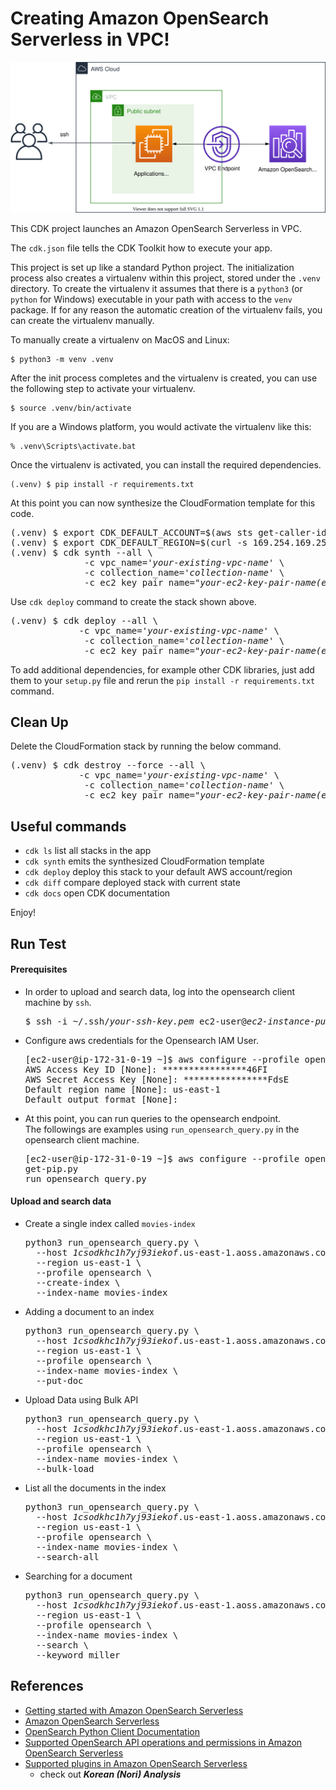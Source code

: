 
# Creating Amazon OpenSearch Serverless in VPC!

![opensearch-serverless-vpc-endpoint-arch](./opensearch-serverless-vpc-endpoint-arch.svg)

This CDK project launches an Amazon OpenSearch Serverless in VPC.

The `cdk.json` file tells the CDK Toolkit how to execute your app.

This project is set up like a standard Python project.  The initialization
process also creates a virtualenv within this project, stored under the `.venv`
directory.  To create the virtualenv it assumes that there is a `python3`
(or `python` for Windows) executable in your path with access to the `venv`
package. If for any reason the automatic creation of the virtualenv fails,
you can create the virtualenv manually.

To manually create a virtualenv on MacOS and Linux:

```
$ python3 -m venv .venv
```

After the init process completes and the virtualenv is created, you can use the following
step to activate your virtualenv.

```
$ source .venv/bin/activate
```

If you are a Windows platform, you would activate the virtualenv like this:

```
% .venv\Scripts\activate.bat
```

Once the virtualenv is activated, you can install the required dependencies.

```
(.venv) $ pip install -r requirements.txt
```

At this point you can now synthesize the CloudFormation template for this code.

<pre>
(.venv) $ export CDK_DEFAULT_ACCOUNT=$(aws sts get-caller-identity --query Account --output text)
(.venv) $ export CDK_DEFAULT_REGION=$(curl -s 169.254.169.254/latest/dynamic/instance-identity/document | jq -r .region)
(.venv) $ cdk synth --all \
              -c vpc_name='<i>your-existing-vpc-name</i>' \
              -c collection_name='<i>collection-name</i>' \
              -c ec2_key_pair_name="<i>your-ec2-key-pair-name(exclude .pem extension)</i>"
</pre>

Use `cdk deploy` command to create the stack shown above.

<pre>
(.venv) $ cdk deploy --all \
             -c vpc_name='<i>your-existing-vpc-name</i>' \
              -c collection_name='<i>collection-name</i>' \
              -c ec2_key_pair_name="<i>your-ec2-key-pair-name(exclude .pem extension)</i>"
</pre>

To add additional dependencies, for example other CDK libraries, just add
them to your `setup.py` file and rerun the `pip install -r requirements.txt`
command.

## Clean Up

Delete the CloudFormation stack by running the below command.

<pre>
(.venv) $ cdk destroy --force --all \
             -c vpc_name='<i>your-existing-vpc-name</i>' \
              -c collection_name='<i>collection-name</i>' \
              -c ec2_key_pair_name="<i>your-ec2-key-pair-name(exclude .pem extension)</i>"
</pre>

## Useful commands

 * `cdk ls`          list all stacks in the app
 * `cdk synth`       emits the synthesized CloudFormation template
 * `cdk deploy`      deploy this stack to your default AWS account/region
 * `cdk diff`        compare deployed stack with current state
 * `cdk docs`        open CDK documentation

Enjoy!

## Run Test

#### Prerequisites

* In order to upload and search data, log into the opensearch client machine by `ssh`.
  <pre>
  $ ssh -i ~/.ssh/<i>your-ssh-key.pem</i> ec2-user@<i>ec2-instance-public-ip</i>
  </pre>

* Configure aws credentials for the Opensearch IAM User.
  <pre>
  [ec2-user@ip-172-31-0-19 ~]$ aws configure --profile opensearch
  AWS Access Key ID [None]: ****************46FI
  AWS Secret Access Key [None]: ****************FdsE
  Default region name [None]: us-east-1
  Default output format [None]:
  </pre>

* At this point, you can run queries to the opensearch endpoint.<br/>
  The followings are examples using `run_opensearch_query.py` in the opensearch client machine.
  <pre>
  [ec2-user@ip-172-31-0-19 ~]$ aws configure --profile opensearch
  get-pip.py
  run_opensearch_query.py
  </pre>

#### Upload and search data

* Create a single index called `movies-index`
  <pre>
  python3 run_opensearch_query.py \
    --host <i>1csodkhc1h7yj93iekof</i>.us-east-1.aoss.amazonaws.com \
    --region us-east-1 \
    --profile opensearch \
    --create-index \
    --index-name movies-index
  </pre>

* Adding a document to an index
  <pre>
  python3 run_opensearch_query.py \
    --host <i>1csodkhc1h7yj93iekof</i>.us-east-1.aoss.amazonaws.com \
    --region us-east-1 \
    --profile opensearch \
    --index-name movies-index \
    --put-doc
  </pre>

* Upload Data using Bulk API
  <pre>
  python3 run_opensearch_query.py \
    --host <i>1csodkhc1h7yj93iekof</i>.us-east-1.aoss.amazonaws.com \
    --region us-east-1 \
    --profile opensearch \
    --index-name movies-index \
    --bulk-load
  </pre>

* List all the documents in the index
  <pre>
  python3 run_opensearch_query.py \
    --host <i>1csodkhc1h7yj93iekof</i>.us-east-1.aoss.amazonaws.com \
    --region us-east-1 \
    --profile opensearch \
    --index-name movies-index \
    --search-all
  </pre>

* Searching for a document
  <pre>
  python3 run_opensearch_query.py \
    --host <i>1csodkhc1h7yj93iekof</i>.us-east-1.aoss.amazonaws.com \
    --region us-east-1 \
    --profile opensearch \
    --index-name movies-index \
    --search \
    --keyword miller
  </pre>

## References

 * [Getting started with Amazon OpenSearch Serverless](https://catalog.us-east-1.prod.workshops.aws/workshops/f8d2c175-634d-4c5d-94cb-d83bbc656c6a/en-US)
 * [Amazon OpenSearch Serverless](https://docs.aws.amazon.com/opensearch-service/latest/developerguide/serverless.html)
 * [OpenSearch Python Client Documentation](https://opensearch-project.github.io/opensearch-py/index.html)
 * [Supported OpenSearch API operations and permissions in Amazon OpenSearch Serverless](https://docs.aws.amazon.com/opensearch-service/latest/developerguide/serverless-genref.html#serverless-operations)
 * [Supported plugins in Amazon OpenSearch Serverless](https://docs.aws.amazon.com/opensearch-service/latest/developerguide/serverless-genref.html#serverless-plugins)
   * check out ***Korean (Nori) Analysis***

